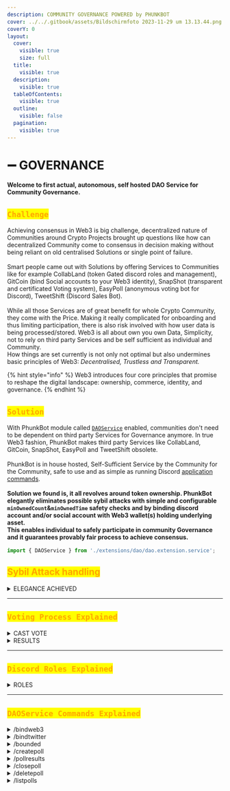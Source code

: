 ```yaml
---
description: COMMUNITY GOVERNANCE POWERED by PHUNKBOT
cover: ../../.gitbook/assets/Bildschirmfoto 2023-11-29 um 13.13.44.png
coverY: 0
layout:
  cover:
    visible: true
    size: full
  title:
    visible: true
  description:
    visible: true
  tableOfContents:
    visible: true
  outline:
    visible: false
  pagination:
    visible: true
---
```


# ➖ GOVERNANCE

#### Welcome to first actual, autonomous, self hosted DAO Service for Community Governance.

## <mark style="color:orange;">`Challenge`</mark>

Achieving consensus in Web3 is big challenge, decentralized nature of Communities around Crypto Projects brought up questions like how can decentralized Community come to consensus in decision making without being reliant on old centralised Solutions or single point of failure. \
\
Smart people came out with Solutions by offering Services to Communities like for example CollabLand (token Gated discord roles and management), GitCoin (bind Social accounts to your Web3 identity), SnapShot (transparent and certificated Voting system), EasyPoll (anonymous voting bot for Discord), TweetShift (Discord Sales Bot). \
\
While all those Services are of great benefit for whole Crypto Community, they come with the Price. Making it really complicated for onboarding and thus limiting participation, there is also risk involved with how user data is being processed/stored. Web3 is all about own you own Data, Simplicity, not to rely on third party Services and be self sufficient as individual and Community. \
How things are set currently is not only not optimal but also undermines basic principles of Web3: _Decentralised, Trustless and Transparent._&#x20;

{% hint style="info" %}
Web3 introduces four core principles that promise to reshape the digital landscape: ownership, commerce, identity, and governance.
{% endhint %}

## <mark style="color:orange;">`Solution`</mark>

With PhunkBot module called [`DAOService`](features.md) enabled, communities don't need to be dependent on third party Services for Governance anymore. In true Web3 fashion, PhunkBot makes third party Services like CollabLand, GitCoin, SnapShot, EasyPoll and TweetShift obsolete. \
\
PhunkBot is in house hosted, Self-Sufficient Service by the Community for the Community, safe to use and as simple as running Discord [application commands](tutorials.md).\
\
**Solution we found is, it all revolves around token ownership. PhunkBot elegantly eliminates possible sybil attacks with simple and configurable `minOwnedCount`&`minOwnedTime` safety checks and by binding discord account and/or social account with Web3 wallet(s) holding underlying asset.** \
**This enables individual to safely participate in community Governance and it guarantees provably fair process to achieve consensus.**&#x20;

```typescript
import { DAOService } from './extensions/dao/dao.extension.service';
```

## <mark style="color:orange;">Sybil Attack handling</mark>

<details>

<summary>ELEGANCE ACHIEVED</summary>



{% code title="config.ts" %}
```typescript
      minOwnedCount: 1,
      minOwnedTime: 15, // in days
```
{% endcode %}



Twitter

{% code title="dao.extention.service.ts" %}
```typescript
let conditionSucceeded = false            
            if (users.length || twitterUsers.length) {
              if (conf.minOwnedCount) {
                const owned = await statisticsService.getOwnedTokens(users.map(u => u.web3_public_key))
                conditionSucceeded = owned.length >= conf.minOwnedCount
                if (conditionSucceeded && conf.minOwnedTime) {
                  const maxOwnedTime = Math.max(...owned.map(o => o.owned_since))

                  if (maxOwnedTime < conf.minOwnedTime) {
                    conditionSucceeded = false
                  }
                }
              } else if (conf.minted) {
                const numberMinted = await statisticsService.getMintedTokens(users.map(u => u.web3_public_key))
                conditionSucceeded = numberMinted.length > 0
              } else if (conf.twitter) {
                conditionSucceeded = true
                const twitterUser = this.getTwitterUsersByDiscordUserId(member.id.toString())
                if (!twitterUser.length) conditionSucceeded = false
                if (conditionSucceeded && conf.twitter.age) {
                  // check age
                  const beforeDate = format(new Date().getTime() - conf.twitter.age*1000, "yyyy-MM-dd'T'HH:mm:ss'Z'")

                  if (new Date(beforeDate).getTime() > new Date(twitterUser.twitter_created_at).getTime()) {
                    conditionSucceeded = false
                  }
```
{% endcode %}



{% code title="dao.extention.service.ts" %}
```typescript
const existingGracePeriod = this.hasGracePeriod(conf.guildId, member.id, conf.roleId)
```
{% endcode %}

{% code title="dao.extention.service.ts" %}
```typescript
if (poll.discord_role_id && !member.roles.cache.has(poll.discord_role_id)) {
```
{% endcode %}

{% code title="dao.extention.service.ts" %}
```typescript
const owned = await statisticsService.getOwnedTokens(users.map(u => u.web3_public_key))
                const matching = owned.map(async (o) => {
                  const tokenId = o.token_id.toString().padStart(4, '0')
                  const metadata = await this.getTokenMetadata(tokenId, false)
                  let result = false
                  if (conf.specificTrait.traitType) {
                    const toCheck = metadata.metadata.attributes.filter(a => a.trait_type === conf.specificTrait.traitType)
                    result = toCheck.length && toCheck[0].value === conf.specificTrait.traitValue
                  } else if (conf.specificTrait.hasOwnProperty('count')) {
                    result = metadata.metadata.attributes.length >= conf.specificTrait.count
                  }
                  return result ? o : undefined
                })
                let r = await Promise.all(matching)
                r = r.filter(o => o !== undefined)
                conditionSucceeded = r.length > 0
              }
            } 
```
{% endcode %}

</details>

***

## <mark style="color:orange;">`Voting Process Explained`</mark>

<details>

<summary>CAST VOTE</summary>

.....

![](<../../.gitbook/assets/image (83).png>)

....

![](<../../.gitbook/assets/image (84).png>)





</details>

<details>

<summary>RESULTS</summary>

.....

![](<../../.gitbook/assets/image (85).png>)







</details>

***

## <mark style="color:orange;">`Discord Roles Explained`</mark>

<details>

<summary>ROLES</summary>

....

</details>

***

## <mark style="color:orange;">`DAOService Commands Explained`</mark>

<details>

<summary>/bindweb3</summary>



</details>

<details>

<summary>/bindtwitter</summary>



</details>

<details>

<summary>/bounded</summary>



</details>

<details>

<summary>/createpoll</summary>

This commands is reserved for Discord Admins only, executing this command with parameters set kicks off new Poll where community can vote on Active proposals and as a result achieve consensus.

* Voting itself is anonymous and final results get auto revealed only after set time expires.&#x20;
* Only Admins are [permitted](governance.md#pollresults) to see casted Votes and Voters for auditing purposes.
* If optional <mark style="color:blue;">\<role></mark> is set, only users with set Discord role can cast a Vote.
* With set parameters under <mark style="color:orange;">src/config.ts</mark> Sybil attacks are mitigated, read more [here](governance.md#sybil-attack-handling).

#### Admin Command

```typescript
/createpoll <description> <duration> <role> <emojis>
```

![](<../../.gitbook/assets/image (74).png>)

#### Output

![](<../../.gitbook/assets/image (75).png>)

</details>

<details>

<summary>/pollresults</summary>

#### ....

#### Admin Command

```typescript
/pollresults <poll id>
```

![](<../../.gitbook/assets/image (76).png>)

#### Gett Poll ID

![](<../../.gitbook/assets/image (78).png>)

#### Output

![](<../../.gitbook/assets/image (77).png>)



</details>

<details>

<summary>/closepoll</summary>

#### .....

#### Admin Command

```typescript
/closepoll <poll id>
```

![](<../../.gitbook/assets/image (79).png>)







</details>

<details>

<summary>/deletepoll</summary>

#### .....

#### Admin Command

```typescript
/deletepoll <poll id>
```

![](<../../.gitbook/assets/image (80).png>)





</details>

<details>

<summary>/listpolls</summary>

#### ....

#### User Command

![](<../../.gitbook/assets/image (81).png>)

#### Output

![](<../../.gitbook/assets/image (82).png>)



</details>
